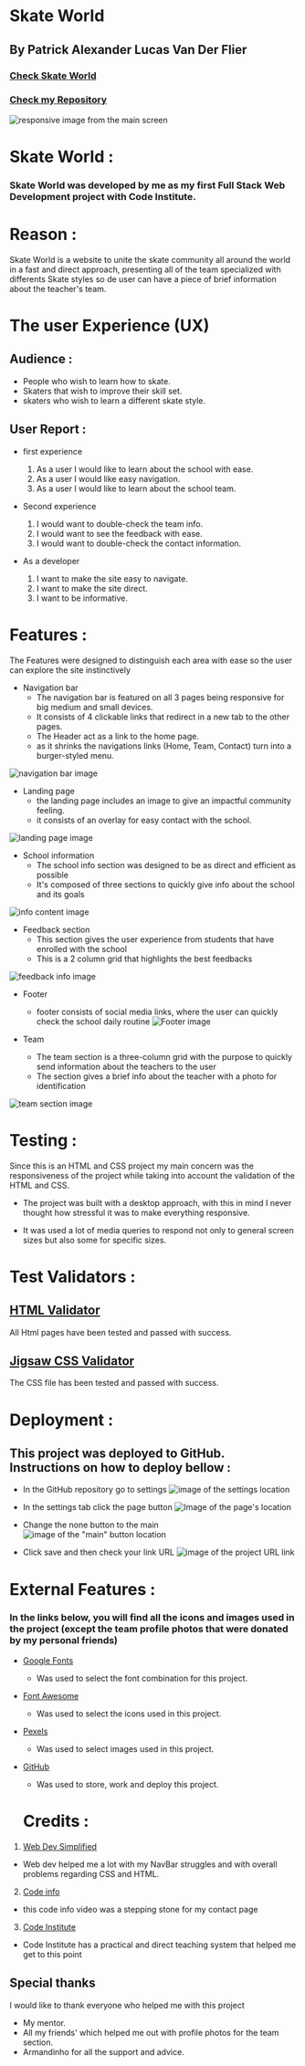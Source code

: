 # Skate World

## By Patrick Alexander Lucas Van Der Flier

### [Check Skate World](https://vanderpatrick.github.io/Skate-World/index.html)
### [Check my Repository](https://github.com/vanderpatrick/Skate-World)

![responsive image from the main screen](/assets/images/responsive.png)

# Skate World :

### Skate World was developed by me as my first Full Stack Web Development project with Code Institute.

# Reason :
Skate World is a website to unite the skate community all around the world in a fast and direct approach, presenting all of the team specialized with differents Skate styles so de user can have a piece of brief information about the teacher's team.

# The user Experience (UX)

##  Audience : 

- People who wish to learn how to skate.
- Skaters that wish to improve their skill set.
- skaters who wish to learn a different skate style.

## User Report : 

- first experience

    1. As a user I would like to learn about the school with ease.
    2. As a user I would like easy navigation.
    3. As a user I would like to learn about the school team.

- Second experience

    1. I would want to double-check the team info.
    2. I would want to see the feedback with ease.
    3. I would want to double-check the contact information.

- As a developer    
    
    1. I want to make the site easy to navigate.
    2. I want to make the site direct. 
    3. I want to be informative.

# Features :

The Features were designed to distinguish each area with ease so the user can explore the site instinctively

- Navigation bar
    - The navigation bar is featured on all 3 pages being responsive for big medium and small devices.
    - It consists of 4 clickable links that redirect in a new tab to the other pages. 
    - The Header act as a link to the home page.
    - as it shrinks the navigations links (Home, Team, Contact) turn into a burger-styled menu.

 ![navigation bar image](/assets/images/navbar.png)

- Landing page
    - the landing page includes an image to give an impactful community feeling.
    - it consists of an overlay for easy contact with the school.

![landing page image](/assets/images/hero-image-readme.png)

- School information
    - The school info section was designed to be as direct and efficient as possible
    - It's composed of three sections to quickly give info about the school and its goals

![info content image](/assets/images/info-img.png)

- Feedback section
    - This section gives the user experience from students that have enrolled with the school
    - This is a 2 column grid that highlights the best feedbacks

![feedback info image](/assets/images/feedback.png)

- Footer
    - footer consists of social media links, where the user can quickly check the school daily routine
![Footer image](/assets/images/footer.png)

- Team
    - The team section is a three-column grid with the 
purpose to quickly send information about the teachers to the user
    - The section gives a brief info about the teacher with a photo for identification

![team section image](/assets/images/team.png)

# Testing :

Since this is an HTML and CSS project my main concern was the responsiveness of the project while taking into account the validation of the HTML and CSS.

 - The project was built with a desktop approach, with this in mind I never thought how stressful it was to make everything responsive.

 - It was used a lot of media queries to respond not only to general screen sizes but also some for specific sizes.

 # Test Validators :

 ## [HTML Validator](https://validator.w3.org/nu/?doc=https%3A%2F%2Fvanderpatrick.github.io%2FSkate-World%2F)

All Html pages have been tested and passed with success.

 ## [Jigsaw CSS Validator](https://jigsaw.w3.org/css-validator/validator?uri=https%3A%2F%2Fvanderpatrick.github.io%2FSkate-World%2F&profile=css3svg&usermedium=all&warning=1&vextwarning=&lang=en)

The CSS file has been tested and passed with success.

# Deployment :
 ## This project was deployed to GitHub. Instructions on how to deploy bellow :
  - In the GitHub repository go to settings
  ![image of the settings location](assets/images/deploy-settings.png)

  - In the settings tab click the page button
  ![Image of the page's location](assets/images/pagesreadme.png)

  - Change the none button to the main
  ![image of the "main" button location](/assets/images/deploy-settings-pages-source-none.png)
  
  - Click save and then check your link URL
  ![image of the project URL link](assets/images/deploy-settings-pages-source-main-end.png)

  # External Features :
  ### In the links below, you will find all the icons and images used in the project (except the team profile photos that were donated by my personal friends)

- [Google Fonts](https://fonts.google.com/)
  - Was used to select the font combination for this project.
- [Font Awesome](https://fontawesome.com/)
  - Was used to select the icons used in this project.  
- [Pexels](https://www.pexels.com/)
  - Was used to select images used in this project. 
- [GitHub](https://github.com/)
  - Was used to store, work and deploy this project.




  # Credits :
 1. [Web Dev Simplified](https://youtu.be/At4B7A4GOPg)
  - Web dev helped me a lot with my NavBar struggles and with overall problems regarding CSS and HTML.

 2. [Code info](https://youtu.be/-1oE7CWweIE)
  - this code info video was a stepping stone for my contact page
  
 3.  [Code Institute](https://codeinstitute.net/)
  - Code Institute has a practical and direct teaching system that helped me get to this point

  ## Special thanks 
  I would like to thank everyone who helped me with this project

- My mentor.
- All my friends' 
which helped me out with profile photos for the team section.
- Armandinho for all the support and advice.

  




    

    







